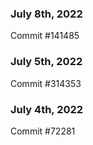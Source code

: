 ### July 8th, 2022

Commit #141485

### July 5th, 2022

Commit #314353


### July 4th, 2022

Commit #72281
